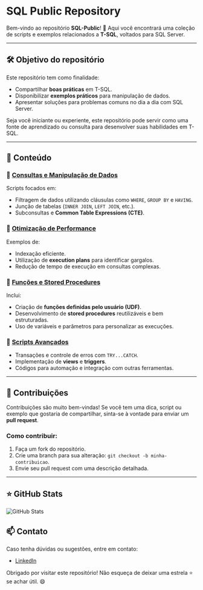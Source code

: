 # SQL Public Repository

Bem-vindo ao repositório **SQL-Public**! 🎉 Aqui você encontrará uma coleção de scripts e exemplos relacionados a **T-SQL**, voltados para SQL Server.

---

## 🛠️ Objetivo do repositório

Este repositório tem como finalidade:
- Compartilhar **boas práticas** em T-SQL.
- Disponibilizar **exemplos práticos** para manipulação de dados.
- Apresentar soluções para problemas comuns no dia a dia com SQL Server.

Seja você iniciante ou experiente, este repositório pode servir como uma fonte de aprendizado ou consulta para desenvolver suas habilidades em T-SQL.

---

## 📂 Conteúdo

### 🔹 [Consultas e Manipulação de Dados](#)
Scripts focados em:
- Filtragem de dados utilizando cláusulas como `WHERE`, `GROUP BY` e `HAVING`.
- Junção de tabelas (`INNER JOIN`, `LEFT JOIN`, etc.).
- Subconsultas e **Common Table Expressions (CTE)**.

### 🔹 [Otimização de Performance](#)
Exemplos de:
- Indexação eficiente.
- Utilização de **execution plans** para identificar gargalos.
- Redução de tempo de execução em consultas complexas.

### 🔹 [Funções e Stored Procedures](#)
Inclui:
- Criação de **funções definidas pelo usuário (UDF)**.
- Desenvolvimento de **stored procedures** reutilizáveis e bem estruturadas.
- Uso de variáveis e parâmetros para personalizar as execuções.

### 🔹 [Scripts Avançados](#)
- Transações e controle de erros com `TRY...CATCH`.
- Implementação de **views** e **triggers**.
- Códigos para automação e integração com outras ferramentas.

---

## 🤝 Contribuições

Contribuições são muito bem-vindas! Se você tem uma dica, script ou exemplo que gostaria de compartilhar, sinta-se à vontade para enviar um **pull request**.

### Como contribuir:
1. Faça um fork do repositório.
2. Crie uma branch para sua alteração: `git checkout -b minha-contribuicao`.
3. Envie seu pull request com uma descrição detalhada.

---
## ⭐ GitHub Stats

![GitHub Stats]([https://github-readme-stats.vercel.app/api?username=iuricode&show_icons=true](https://github-readme-stats.vercel.app/api?username=BrunohSimplicio&show_icons=true))
## 📫 Contato

Caso tenha dúvidas ou sugestões, entre em contato:
- [LinkedIn](https://linkedin.com/in/brunohsimplicio)

Obrigado por visitar este repositório! Não esqueça de deixar uma estrela ⭐ se achar útil. 😄
